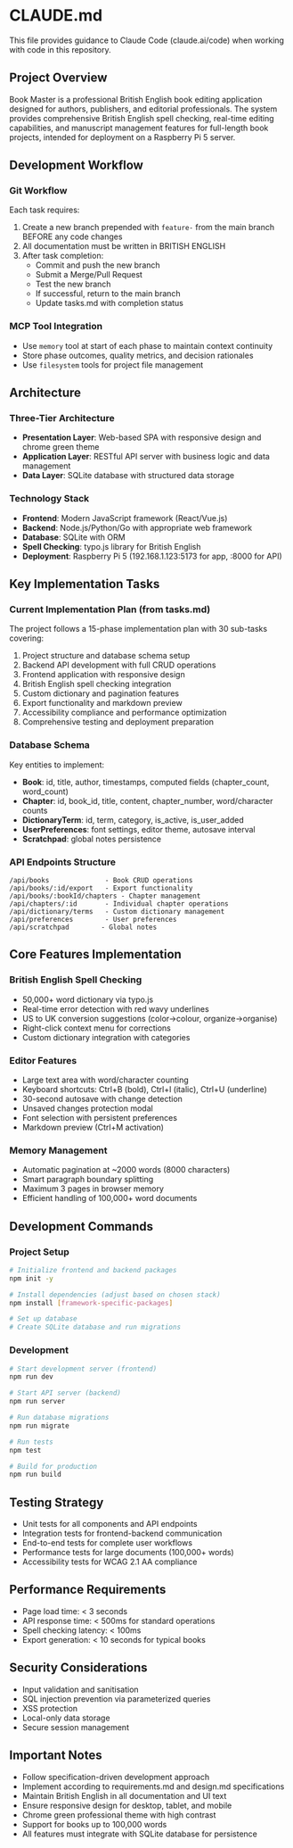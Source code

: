 # CLAUDE.md

This file provides guidance to Claude Code (claude.ai/code) when working with code in this repository.

## Project Overview

Book Master is a professional British English book editing application designed for authors, publishers, and editorial professionals. The system provides comprehensive British English spell checking, real-time editing capabilities, and manuscript management features for full-length book projects, intended for deployment on a Raspberry Pi 5 server.

## Development Workflow

### Git Workflow
Each task requires:
1. Create a new branch prepended with `feature-` from the main branch BEFORE any code changes
2. All documentation must be written in BRITISH ENGLISH
3. After task completion:
   - Commit and push the new branch
   - Submit a Merge/Pull Request
   - Test the new branch
   - If successful, return to the main branch
   - Update tasks.md with completion status

### MCP Tool Integration
- Use `memory` tool at start of each phase to maintain context continuity
- Store phase outcomes, quality metrics, and decision rationales
- Use `filesystem` tools for project file management

## Architecture

### Three-Tier Architecture
- **Presentation Layer**: Web-based SPA with responsive design and chrome green theme
- **Application Layer**: RESTful API server with business logic and data management
- **Data Layer**: SQLite database with structured data storage

### Technology Stack
- **Frontend**: Modern JavaScript framework (React/Vue.js)
- **Backend**: Node.js/Python/Go with appropriate web framework
- **Database**: SQLite with ORM
- **Spell Checking**: typo.js library for British English
- **Deployment**: Raspberry Pi 5 (192.168.1.123:5173 for app, :8000 for API)

## Key Implementation Tasks

### Current Implementation Plan (from tasks.md)
The project follows a 15-phase implementation plan with 30 sub-tasks covering:
1. Project structure and database schema setup
2. Backend API development with full CRUD operations
3. Frontend application with responsive design
4. British English spell checking integration
5. Custom dictionary and pagination features
6. Export functionality and markdown preview
7. Accessibility compliance and performance optimization
8. Comprehensive testing and deployment preparation

### Database Schema
Key entities to implement:
- **Book**: id, title, author, timestamps, computed fields (chapter_count, word_count)
- **Chapter**: id, book_id, title, content, chapter_number, word/character counts
- **DictionaryTerm**: id, term, category, is_active, is_user_added
- **UserPreferences**: font settings, editor theme, autosave interval
- **Scratchpad**: global notes persistence

### API Endpoints Structure
```
/api/books              - Book CRUD operations
/api/books/:id/export   - Export functionality
/api/books/:bookId/chapters - Chapter management
/api/chapters/:id       - Individual chapter operations
/api/dictionary/terms   - Custom dictionary management
/api/preferences        - User preferences
/api/scratchpad        - Global notes
```

## Core Features Implementation

### British English Spell Checking
- 50,000+ word dictionary via typo.js
- Real-time error detection with red wavy underlines
- US to UK conversion suggestions (color→colour, organize→organise)
- Right-click context menu for corrections
- Custom dictionary integration with categories

### Editor Features
- Large text area with word/character counting
- Keyboard shortcuts: Ctrl+B (bold), Ctrl+I (italic), Ctrl+U (underline)
- 30-second autosave with change detection
- Unsaved changes protection modal
- Font selection with persistent preferences
- Markdown preview (Ctrl+M activation)

### Memory Management
- Automatic pagination at ~2000 words (8000 characters)
- Smart paragraph boundary splitting
- Maximum 3 pages in browser memory
- Efficient handling of 100,000+ word documents

## Development Commands

### Project Setup
```bash
# Initialize frontend and backend packages
npm init -y

# Install dependencies (adjust based on chosen stack)
npm install [framework-specific-packages]

# Set up database
# Create SQLite database and run migrations
```

### Development
```bash
# Start development server (frontend)
npm run dev

# Start API server (backend)
npm run server

# Run database migrations
npm run migrate

# Run tests
npm test

# Build for production
npm run build
```

## Testing Strategy
- Unit tests for all components and API endpoints
- Integration tests for frontend-backend communication
- End-to-end tests for complete user workflows
- Performance tests for large documents (100,000+ words)
- Accessibility tests for WCAG 2.1 AA compliance

## Performance Requirements
- Page load time: < 3 seconds
- API response time: < 500ms for standard operations
- Spell checking latency: < 100ms
- Export generation: < 10 seconds for typical books

## Security Considerations
- Input validation and sanitisation
- SQL injection prevention via parameterized queries
- XSS protection
- Local-only data storage
- Secure session management

## Important Notes
- Follow specification-driven development approach
- Implement according to requirements.md and design.md specifications
- Maintain British English in all documentation and UI text
- Ensure responsive design for desktop, tablet, and mobile
- Chrome green professional theme with high contrast
- Support for books up to 100,000 words
- All features must integrate with SQLite database for persistence